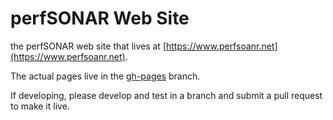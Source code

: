 # perfSONAR Web Site

the perfSONAR web site that lives at [https://www.perfsoanr.net](https://www.perfsoanr.net).

The actual pages live in the [gh-pages](https://github.com/mfeit-internet2/jekyll-test/tree/gh-pages) branch.

If developing, please develop and test in a branch and submit a pull request to make it live.
